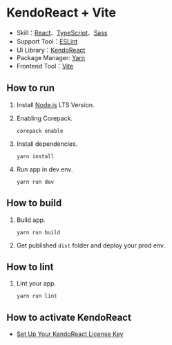 # KendoReact + Vite

- Skill：[React](https://react.dev/)、[TypeScript](https://www.typescriptlang.org/)、[Sass](https://sass-lang.com/)
- Support Tool：[ESLint](https://eslint.org/)
- UI Library：[KendoReact](https://www.telerik.com/kendo-react-ui)
- Package Manager: [Yarn](https://yarnpkg.com/)
- Frontend Tool：[Vite](https://vitejs.dev/)

## How to run

1. Install [Node.js](https://nodejs.org/en) LTS Version.

2. Enabling Corepack.

   ```
   corepack enable
   ```

3. Install dependencies.

   ```
   yarn install
   ```

4. Run app in dev env.

   ```
   yarn run dev
   ```

## How to build

1. Build app.

   ```
   yarn run build
   ```

2. Get published `dist` folder and deploy your prod env.

## How to lint

1. Lint your app.

   ```
   yarn run lint
   ```

## How to activate KendoReact

- [Set Up Your KendoReact License Key](https://www.telerik.com/kendo-react-ui/components/my-license/)
